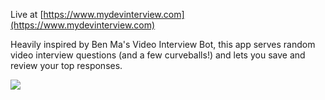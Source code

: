 Live at [https://www.mydevinterview.com](https://www.mydevinterview.com)

Heavily inspired by Ben Ma's Video Interview Bot, this app serves random video interview questions (and a few curveballs!) and lets you save  and review your top responses.  
   
![](interviewapp.gif)
